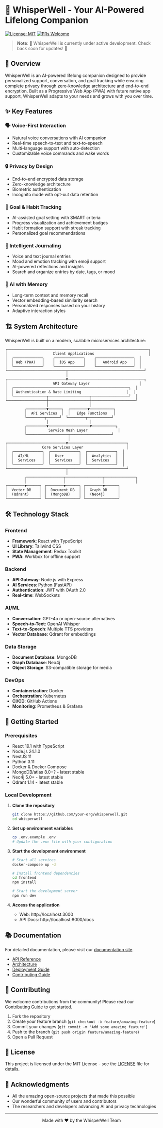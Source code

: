 # 🤖 WhisperWell - Your AI-Powered Lifelong Companion

[![License: MIT](https://img.shields.io/badge/License-MIT-yellow.svg)](https://opensource.org/licenses/MIT)
[![PRs Welcome](https://img.shields.io/badge/PRs-welcome-brightgreen.svg)](http://makeapullrequest.com)

> **Note**: 🚧 WhisperWell is currently under active development. Check back soon for updates! 🚧

## 🌟 Overview

WhisperWell is an AI-powered lifelong companion designed to provide personalized support, conversation, and goal tracking while ensuring complete privacy through zero-knowledge architecture and end-to-end encryption. Built as a Progressive Web App (PWA) with future native app support, WhisperWell adapts to your needs and grows with you over time.

## ✨ Key Features

### 🗣️ Voice-First Interaction
- Natural voice conversations with AI companion
- Real-time speech-to-text and text-to-speech
- Multi-language support with auto-detection
- Customizable voice commands and wake words

### 🔒 Privacy by Design
- End-to-end encrypted data storage
- Zero-knowledge architecture
- Biometric authentication
- Incognito mode with opt-out data retention

### 🎯 Goal & Habit Tracking
- AI-assisted goal setting with SMART criteria
- Progress visualization and achievement badges
- Habit formation support with streak tracking
- Personalized goal recommendations

### 📓 Intelligent Journaling
- Voice and text journal entries
- Mood and emotion tracking with emoji support
- AI-powered reflections and insights
- Search and organize entries by date, tags, or mood

### 🧠 AI with Memory
- Long-term context and memory recall
- Vector embedding-based similarity search
- Personalized responses based on your history
- Adaptive interaction styles

## 🏗️ System Architecture

WhisperWell is built on a modern, scalable microservices architecture:

```
┌─────────────────────────────────────────────────────────────────┐
│                     Client Applications                         │
│  ┌─────────────┐    ┌─────────────┐    ┌─────────────────┐  │
│  │ Web (PWA)   │    │  iOS App    │    │   Android App   │  │
│  └─────────────┘    └─────────────┘    └─────────────────┘  │
└───────────────────────────┬───────────────────────────────────┘
                            │
┌───────────────────────────▼───────────────────────────────────┐
│                     API Gateway Layer                       │
│  ┌─────────────────────────────────────────────────────┐  │
│  │ Authentication & Rate Limiting                     │  │
│  └───────────────┬───────────────────┬─────────────────┘  │
└──────────────────┼───────────────────┼────────────────────┘
                   │                   │
         ┌─────────▼──────┐  ┌────────▼───────────┐
         │  API Services  │  │   Edge Functions   │
         └────────┬──────┘  └────────┬───────────┘
                   │                   │
         ┌─────────▼───────────────────▼───────────┐
         │          Service Mesh Layer              │
         └───────────────────┬───────────────────┘
                             │
┌───────────────────────────▼───────────────────────────┐
│                Core Services Layer                    │
│  ┌─────────────┐  ┌─────────────┐  ┌─────────────┐  │
│  │  AI/ML      │  │  User       │  │  Analytics  │  │
│  │  Services   │  │  Services   │  │  Services   │  │
│  └─────────────┘  └─────────────┘  └─────────────┘  │
└───────────────────────────┬───────────────────────────┘
                            │
         ┌─────────────────┬─────────────────┬──────────────┐
         │                 │                 │              │
┌────────▼──────┐ ┌────────▼──────┐ ┌────────▼──────┐
│  Vector DB    │ │  Document DB  │ │  Graph DB     │
│  (Qdrant)     │ │  (MongoDB)    │ │  (Neo4j)      │
└───────────────┘ └───────────────┘ └───────────────┘
```

## 🛠️ Technology Stack

### Frontend
- **Framework**: React with TypeScript
- **UI Library**: Tailwind CSS
- **State Management**: Redux Toolkit
- **PWA**: Workbox for offline support

### Backend
- **API Gateway**: Node.js with Express
- **AI Services**: Python (FastAPI)
- **Authentication**: JWT with OAuth 2.0
- **Real-time**: WebSockets

### AI/ML
- **Conversation**: GPT-4o or open-source alternatives
- **Speech-to-Text**: OpenAI Whisper
- **Text-to-Speech**: Multiple TTS providers
- **Vector Database**: Qdrant for embeddings

### Data Storage
- **Document Database**: MongoDB
- **Graph Database**: Neo4j
- **Object Storage**: S3-compatible storage for media

### DevOps
- **Containerization**: Docker
- **Orchestration**: Kubernetes
- **CI/CD**: GitHub Actions
- **Monitoring**: Prometheus & Grafana

## 🚀 Getting Started

### Prerequisites
- React 19.1 with TypeScript
- Node.js 24.1.0
- NestJS 11
- Python 3.11
- Docker & Docker Compose
- MongoDB/atlas 8.0+? - latest stable
- Neo4j 5.0+ - latest stable
- Qdrant 1.14 - latest stable

### Local Development

1. **Clone the repository**
   ```bash
   git clone https://github.com/your-org/whisperwell.git
   cd whisperwell
   ```

2. **Set up environment variables**
   ```bash
   cp .env.example .env
   # Update the .env file with your configuration
   ```

3. **Start the development environment**
   ```bash
   # Start all services
   docker-compose up -d
   
   # Install frontend dependencies
   cd frontend
   npm install
   
   # Start the development server
   npm run dev
   ```

4. **Access the application**
   - Web: http://localhost:3000
   - API Docs: http://localhost:8000/docs

## 📚 Documentation

For detailed documentation, please visit our [documentation site](https://docs.whisperwell.ai).

- [API Reference](https://docs.whisperwell.ai/api)
- [Architecture](https://docs.whisperwell.ai/architecture)
- [Deployment Guide](https://docs.whisperwell.ai/deployment)
- [Contributing Guide](CONTRIBUTING.md)

## 🤝 Contributing

We welcome contributions from the community! Please read our [Contributing Guide](CONTRIBUTING.md) to get started.

1. Fork the repository
2. Create your feature branch (`git checkout -b feature/amazing-feature`)
3. Commit your changes (`git commit -m 'Add some amazing feature'`)
4. Push to the branch (`git push origin feature/amazing-feature`)
5. Open a Pull Request

## 📄 License

This project is licensed under the MIT License - see the [LICENSE](LICENSE) file for details.

## 🙏 Acknowledgments

- All the amazing open-source projects that made this possible
- Our wonderful community of users and contributors
- The researchers and developers advancing AI and privacy technologies

---

<div align="center">
  Made with ❤️ by the WhisperWell Team
</div>
